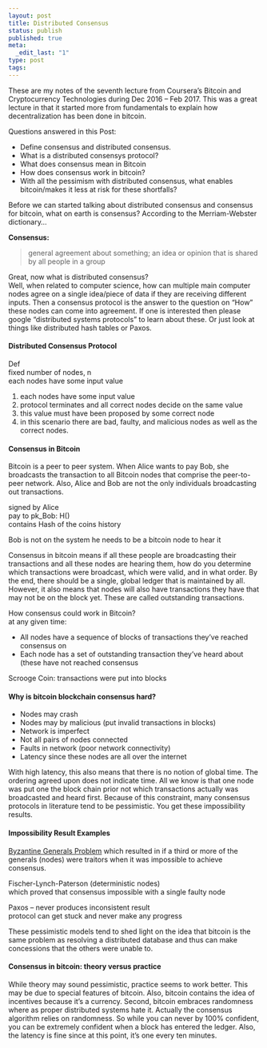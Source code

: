```yaml
---
layout: post
title: Distributed Consensus
status: publish
published: true
meta:
  _edit_last: "1"
type: post
tags:
---
```

<p>These are my notes of the seventh lecture from Coursera&#8217;s Bitcoin and Cryptocurrency Technologies during Dec 2016 &#8211; Feb 2017. This was a great lecture in that it started more from fundamentals to explain how decentralization has been done in bitcoin.</p>
<p>Questions answered in this Post:</p>
<ul>
<li style="text-align: left;">Define consensus and distributed consensus.</li>
<li style="text-align: left;">What is a distributed consensys protocol?</li>
<li style="text-align: left;">What does consensus mean in Bitcoin</li>
<li style="text-align: left;">How does consensus work in bitcoin?</li>
<li style="text-align: left;">With all the pessimism with distributed consensus, what enables bitcoin/makes it less at risk for these shortfalls?</li>
</ul>
<p>Before we can started talking about distributed consensus and consensus for bitcoin, what on earth is consensus? According to the Merriam-Webster dictionary&#8230;</p>
<p><strong>Consensus:</strong></p>
<blockquote><p>general agreement about something; an idea or opinion that is shared by all people in a group</p></blockquote>
<p>Great, now what is distributed consensus?<br />
Well, when related to computer science, how can multiple main computer nodes agree on a single idea/piece of data if they are receiving different inputs. Then a consensus protocol is the answer to the question on &#8220;How&#8221; these nodes can come into agreement. If one is interested then please google &#8220;distributed systems protocols&#8221; to learn about these. Or just look at things like distributed hash tables or Paxos.</p>
<h4>Distributed Consensus Protocol</h4>
<p>Def<br />
fixed number of nodes, n<br />
each nodes have some input value</p>
<ol>
<li>each nodes have some input value</li>
<li>protocol terminates and all correct nodes decide on the same value</li>
<li>this value must have been proposed by some correct node</li>
<li>in this scenario there are bad, faulty, and malicious nodes as well as the correct nodes.</li>
</ol>
<h4>Consensus in Bitcoin</h4>
<p>Bitcoin is a peer to peer system. When Alice wants to pay Bob, she broadcasts the transaction to all Bitcoin nodes that comprise the peer-to-peer network. Also, Alice and Bob are not the only individuals broadcasting out transactions.</p>
<p>signed by Alice<br />
pay to pk_Bob: H()<br />
contains Hash of the coins history</p>
<p>Bob is not on the system he needs to be a bitcoin node to hear it</p>
<p>Consensus in bitcoin means if all these people are broadcasting their transactions and all these nodes are hearing them, how do you determine which transactions were broadcast, which were valid, and in what order. By the end, there should be a single, global ledger that is maintained by all. However, it also means that nodes will also have transactions they have that may not be on the block yet. These are called outstanding transactions.</p>
<p>How consensus could work in Bitcoin?<br />
at any given time:</p>
<ul>
<li>All nodes have a sequence of blocks of transactions they&#8217;ve reached consensus on</li>
<li>Each node has a set of outstanding transaction they&#8217;ve heard about (these have not reached consensus</li>
</ul>
<p>Scrooge Coin: transactions were put into blocks</p>
<h4>Why is bitcoin blockchain consensus hard?</h4>
<ul>
<li>Nodes may crash</li>
<li>Nodes may by malicious (put invalid transactions in blocks)</li>
<li>Network is imperfect</li>
<li>Not all pairs of nodes connected</li>
<li>Faults in network (poor network connectivity)</li>
<li>Latency since these nodes are all over the internet</li>
</ul>
<p>With high latency, this also means that there is no notion of global time. The ordering agreed upon does not indicate time. All we know is that one node was put one the block chain prior not which transactions actually was broadcasted and heard first. Because of this constraint, many consensus protocols in literature tend to be pessimistic. You get these impossibility results.</p>
<h4>Impossibility Result Examples</h4>
<p><a href="https://www.microsoft.com/en-us/research/wp-content/uploads/2016/12/The-Byzantine-Generals-Problem.pdf">Byzantine Generals Problem</a> which resulted in if a third or more of the generals (nodes) were traitors when it was impossible to achieve consensus.</p>
<p>Fischer-Lynch-Paterson (deterministic nodes)<br />
which proved that consensus impossible with a single faulty node</p>
<p>Paxos &#8211; never produces inconsistent result<br />
protocol can get stuck and never make any progress</p>
<p>These pessimistic models tend to shed light on the idea that bitcoin is the same problem as resolving a distributed database and thus can make concessions that the others were unable to.</p>
<h4>Consensus in bitcoin: theory versus practice</h4>
<p>While theory may sound pessimistic, practice seems to work better. This may be due to special features of bitcoin. Also, bitcoin contains the idea of incentives because it&#8217;s a currency. Second, bitcoin embraces randomness where as proper distributed systems hate it. Actually the consensus algorithm relies on randomness. So while you can never by 100% confident, you can be extremely confident when a block has entered the ledger. Also, the latency is fine since at this point, it&#8217;s one every ten minutes.</p>